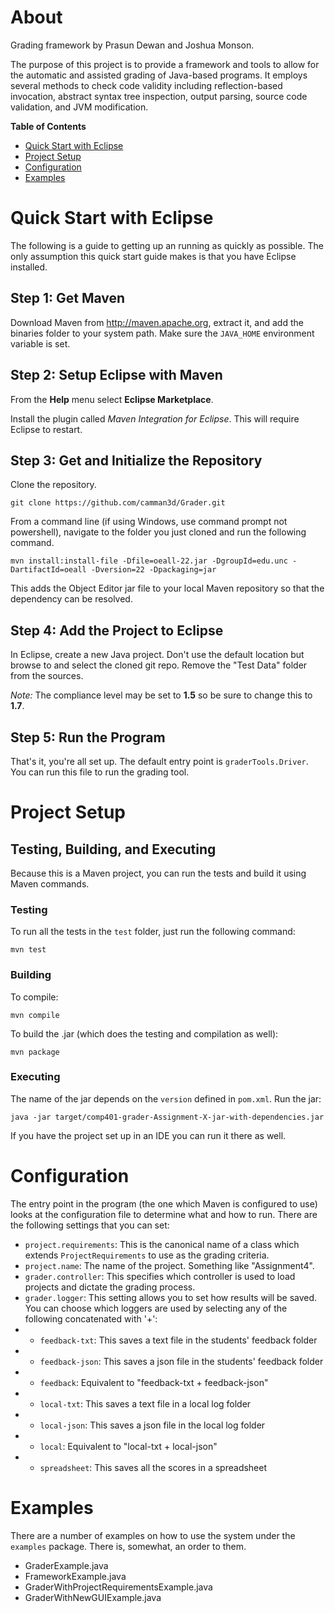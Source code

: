 # About

Grading framework by Prasun Dewan and Joshua Monson.

The purpose of this project is to provide a framework and tools to allow for the automatic and assisted grading of
Java-based programs. It employs several methods to check code validity including reflection-based invocation,
abstract syntax tree inspection, output parsing, source code validation, and JVM modification.

**Table of Contents**

* <a href="#quick-start-with-eclipse">Quick Start with Eclipse</a>
* <a href="#project-setup">Project Setup</a>
* <a href="#configuration">Configuration</a>
* <a href="#examples">Examples</a>

# Quick Start with Eclipse

The following is a guide to getting up an running as quickly as possible. The only assumption this quick start guide
makes is that you have Eclipse installed.

## Step 1: Get Maven

Download Maven from http://maven.apache.org, extract it, and add the binaries folder to your system path. Make sure the
`JAVA_HOME` environment variable is set.

## Step 2: Setup Eclipse with Maven

From the **Help** menu select **Eclipse Marketplace**.

Install the plugin called *Maven Integration for Eclipse*. This will require Eclipse to restart.

## Step 3: Get and Initialize the Repository

Clone the repository.

```
git clone https://github.com/camman3d/Grader.git
```

From a command line (if using Windows, use command prompt not powershell), navigate to the folder you just cloned and
run the following command.

```
mvn install:install-file -Dfile=oeall-22.jar -DgroupId=edu.unc -DartifactId=oeall -Dversion=22 -Dpackaging=jar
```

This adds the Object Editor jar file to your local Maven repository so that the dependency can be resolved.

## Step 4: Add the Project to Eclipse

In Eclipse, create a new Java project. Don't use the default location but browse to and select the cloned git repo.
Remove the "Test Data" folder from the sources.

*Note:* The compliance level may be set to **1.5** so be sure to change this to **1.7**.

## Step 5: Run the Program

That's it, you're all set up. The default entry point is `graderTools.Driver`. You can run this file to run the grading
tool.

# Project Setup

## Testing, Building, and Executing

Because this is a Maven project, you can run the tests and build it using Maven commands.

### Testing

To run all the tests in the `test` folder, just run the following command:

```
mvn test
```

### Building

To compile:

```
mvn compile
```

To build the .jar (which does the testing and compilation as well):

```
mvn package
```

### Executing

The name of the jar depends on the `version` defined in `pom.xml`. Run the jar:

```
java -jar target/comp401-grader-Assignment-X-jar-with-dependencies.jar
```

If you have the project set up in an IDE you can run it there as well.

# Configuration

The entry point in the program (the one which Maven is configured to use) looks at the configuration file to determine
what and how to run. There are the following settings that you can set:

* `project.requirements`: This is the canonical name of a class which extends `ProjectRequirements` to use as the grading
criteria.
* `project.name`: The name of the project. Something like "Assignment4".
* `grader.controller`: This specifies which controller is used to load projects and dictate the grading process.
* `grader.logger`: This setting allows you to set how results will be saved. You can choose which loggers are used by selecting any of the following concatenated with '+':
* * `feedback-txt`: This saves a text file in the students' feedback folder
* * `feedback-json`: This saves a json file in the students' feedback folder
* * `feedback`: Equivalent to "feedback-txt + feedback-json"
* * `local-txt`: This saves a text file in a local log folder
* * `local-json`: This saves a json file in the local log folder
* * `local`: Equivalent to "local-txt + local-json"
* * `spreadsheet`: This saves all the scores in a spreadsheet

# Examples

There are a number of examples on how to use the system under the `examples` package.
There is, somewhat, an order to them.

* GraderExample.java
* FrameworkExample.java
* GraderWithProjectRequirementsExample.java
* GraderWithNewGUIExample.java
